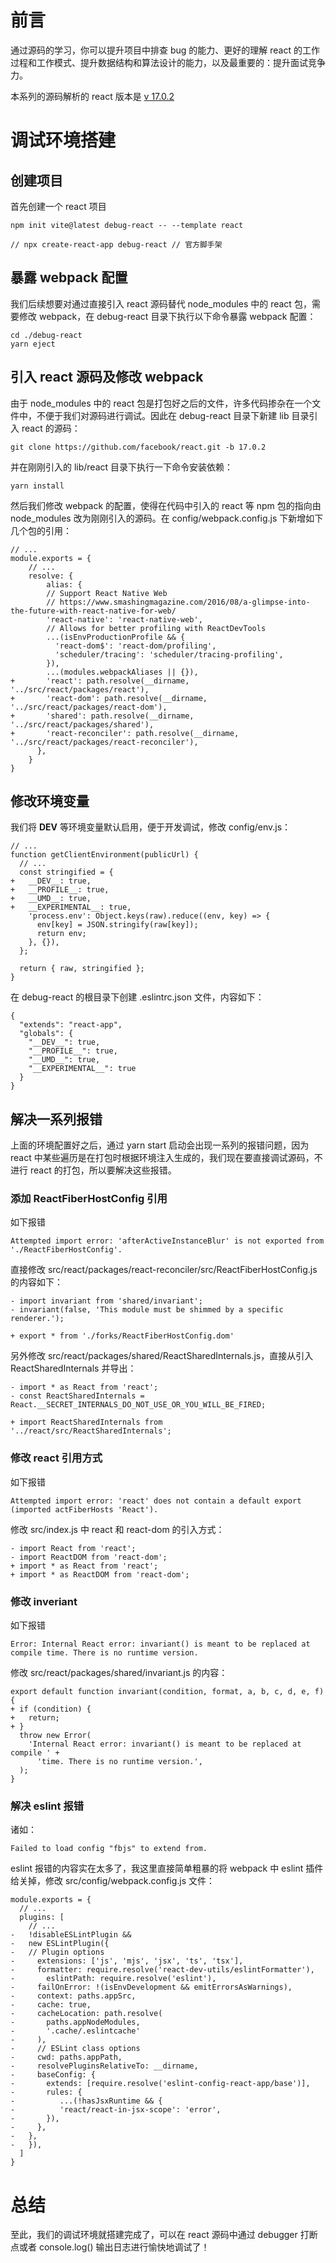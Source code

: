 # 前言

通过源码的学习，你可以提升项目中排查 bug 的能力、更好的理解 react 的工作过程和工作模式、提升数据结构和算法设计的能力，以及最重要的：提升面试竞争力。

本系列的源码解析的 react 版本是 [v 17.0.2](https://github.com/facebook/react/releases/tag/v17.0.2)

# 调试环境搭建

## 创建项目

首先创建一个 react 项目
```
npm init vite@latest debug-react -- --template react

// npx create-react-app debug-react // 官方脚手架
```

## 暴露 webpack 配置

我们后续想要对通过直接引入 react 源码替代 node_modules 中的 react 包，需要修改 webpack，在 debug-react 目录下执行以下命令暴露 webpack 配置：
```
cd ./debug-react
yarn eject
```

## 引入 react 源码及修改 webpack

由于 node_modules 中的 react 包是打包好之后的文件，许多代码掺杂在一个文件中，不便于我们对源码进行调试。因此在 debug-react 目录下新建 lib 目录引入 react 的源码：
```
git clone https://github.com/facebook/react.git -b 17.0.2
```

并在刚刚引入的 lib/react 目录下执行一下命令安装依赖：
```
yarn install
```

然后我们修改 webpack 的配置，使得在代码中引入的 react 等 npm 包的指向由 node_modules 改为刚刚引入的源码。在 config/webpack.config.js 下新增如下几个包的引用：
```
// ...
module.exports = {
    // ...
    resolve: {
        alias: {
        // Support React Native Web
        // https://www.smashingmagazine.com/2016/08/a-glimpse-into-the-future-with-react-native-for-web/
        'react-native': 'react-native-web',
        // Allows for better profiling with ReactDevTools
        ...(isEnvProductionProfile && {
          'react-dom$': 'react-dom/profiling',
          'scheduler/tracing': 'scheduler/tracing-profiling',
        }),
        ...(modules.webpackAliases || {}),
+       'react': path.resolve(__dirname, '../src/react/packages/react'),
+       'react-dom': path.resolve(__dirname, '../src/react/packages/react-dom'),
+       'shared': path.resolve(__dirname, '../src/react/packages/shared'),
+       'react-reconciler': path.resolve(__dirname, '../src/react/packages/react-reconciler'),
      },
    }
}
```

## 修改环境变量

我们将 __DEV__ 等环境变量默认启用，便于开发调试，修改 config/env.js：
```
// ...
function getClientEnvironment(publicUrl) {
  // ...
  const stringified = {
+   __DEV__: true,
+   __PROFILE__: true,
+   __UMD__: true,
+   __EXPERIMENTAL__: true,
    'process.env': Object.keys(raw).reduce((env, key) => {
      env[key] = JSON.stringify(raw[key]);
      return env;
    }, {}),
  };

  return { raw, stringified };
}
```

在 debug-react 的根目录下创建 .eslintrc.json 文件，内容如下：
```
{
  "extends": "react-app",
  "globals": {
    "__DEV__": true,
    "__PROFILE__": true,
    "__UMD__": true,
    "__EXPERIMENTAL__": true
  }
}
```

## 解决一系列报错

上面的环境配置好之后，通过 yarn start 启动会出现一系列的报错问题，因为 react 中某些遍历是在打包时根据环境注入生成的，我们现在要直接调试源码，不进行 react 的打包，所以要解决这些报错。

### 添加 ReactFiberHostConfig 引用

如下报错
```
Attempted import error: 'afterActiveInstanceBlur' is not exported from './ReactFiberHostConfig'.
```

直接修改 src/react/packages/react-reconciler/src/ReactFiberHostConfig.js 的内容如下：
```
- import invariant from 'shared/invariant';
- invariant(false, 'This module must be shimmed by a specific renderer.');

+ export * from './forks/ReactFiberHostConfig.dom'
```

另外修改 src/react/packages/shared/ReactSharedInternals.js，直接从引入 ReactSharedInternals 并导出：
```
- import * as React from 'react';
- const ReactSharedInternals = React.__SECRET_INTERNALS_DO_NOT_USE_OR_YOU_WILL_BE_FIRED;

+ import ReactSharedInternals from '../react/src/ReactSharedInternals';
```

### 修改 react 引用方式

如下报错
```
Attempted import error: 'react' does not contain a default export (imported actFiberHosts 'React').
```

修改 src/index.js 中 react 和 react-dom 的引入方式：
```
- import React from 'react';
- import ReactDOM from 'react-dom';
+ import * as React from 'react';
+ import * as ReactDOM from 'react-dom';
```

### 修改 inveriant

如下报错
```
Error: Internal React error: invariant() is meant to be replaced at compile time. There is no runtime version.
```

修改 src/react/packages/shared/invariant.js 的内容：
```
export default function invariant(condition, format, a, b, c, d, e, f) {
+ if (condition) {
+   return;
+ }
  throw new Error(
    'Internal React error: invariant() is meant to be replaced at compile ' +
      'time. There is no runtime version.',
  );
}
```

### 解决 eslint 报错

诸如：
```
Failed to load config "fbjs" to extend from.
```

eslint 报错的内容实在太多了，我这里直接简单粗暴的将 webpack 中 eslint 插件给关掉，修改 src/config/webpack.config.js 文件：
```
module.exports = {
  // ...
  plugins: [
    // ...
-   !disableESLintPlugin &&
-   new ESLintPlugin({
-   // Plugin options
-     extensions: ['js', 'mjs', 'jsx', 'ts', 'tsx'],
-     formatter: require.resolve('react-dev-utils/eslintFormatter'),
-       eslintPath: require.resolve('eslint'),
-     failOnError: !(isEnvDevelopment && emitErrorsAsWarnings),
-     context: paths.appSrc,
-     cache: true,
-     cacheLocation: path.resolve(
-       paths.appNodeModules,
-       '.cache/.eslintcache'
-     ),
-     // ESLint class options
-     cwd: paths.appPath,
-     resolvePluginsRelativeTo: __dirname,
-     baseConfig: {
-       extends: [require.resolve('eslint-config-react-app/base')],
-       rules: {
-          ...(!hasJsxRuntime && {
-          'react/react-in-jsx-scope': 'error',
-       }),
-     },
-   },
-   }),
  ]
}
```

# 总结

至此，我们的调试环境就搭建完成了，可以在 react 源码中通过 debugger 打断点或者 console.log() 输出日志进行愉快地调试了！
